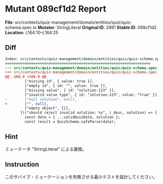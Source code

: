 # Mutant 089cf1d2 Report

**File**: src/contexts/quiz-management/domain/entities/quiz/quiz-schema.spec.ts
**Mutator**: StringLiteral
**Original ID**: 2981
**Stable ID**: 089cf1d2
**Location**: L164:10–L164:25

## Diff

```diff
Index: src/contexts/quiz-management/domain/entities/quiz/quiz-schema.spec.ts
===================================================================
--- src/contexts/quiz-management/domain/entities/quiz/quiz-schema.spec.ts	original
+++ src/contexts/quiz-management/domain/entities/quiz/quiz-schema.spec.ts	mutated #2981
@@ -160,9 +160,9 @@
         ["missing id", { value: true }],
         ["empty id", { id: "", value: true }],
         ["missing value", { id: "solution-123" }],
         ["invalid value type", { id: "solution-123", value: "true" }],
-        ["null solution", null],
+        ["", null],
         ["empty object", {}],
       ])("should reject invalid solution: %s", (_desc, solution) => {
         const data = { ...validQuizData, solution };
         const result = QuizSchema.safeParse(data);
```

## Hint

ミューテータ "StringLiteral" による置換。

## Instruction

このサバイブ・ミューテーションを失敗させる最小テストを設計してください。
